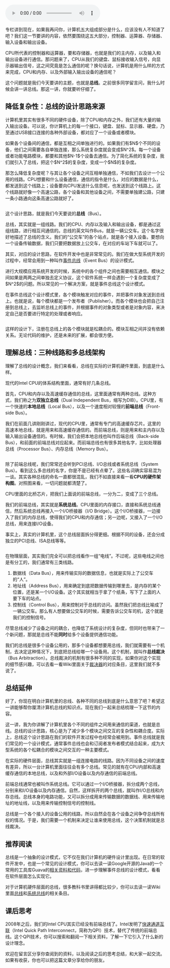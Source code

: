 <audio title="42 _ 总线：计算机内部的高速公路" src="https://static001.geekbang.org/resource/audio/9f/bd/9f43bd9f37fd1a10c96dfe8b25c765bd.mp3" controls="controls"></audio> 
<p>专栏讲到现在，如果我再问你，计算机五大组成部分是什么，应该没有人不知道了吧？我们这一节要讲的内容，依然要围绕这五大部分，控制器、运算器、存储器、输入设备和输出设备。</p><p>CPU所代表的控制器和运算器，要和存储器，也就是我们的主内存，以及输入和输出设备进行通信。那问题来了，CPU从我们的键盘、鼠标接收输入信号，向显示器输出信号，这之间究竟是怎么通信的呢？换句话说，计算机是用什么样的方式来完成，CPU和内存、以及外部输入输出设备的通信呢？</p><p>这个问题就是我们今天要讲的主题，也就是<strong>总线</strong>。之前很多同学留言问，我什么时候会讲一讲总线。那这一讲，你就要听仔细了。</p><h2>降低复杂性：总线的设计思路来源</h2><p>计算机里其实有很多不同的硬件设备，除了CPU和内存之外，我们还有大量的输入输出设备。可以说，你计算机上的每一个接口，键盘、鼠标、显示器、硬盘，乃至通过USB接口连接的各种外部设备，都对应了一个设备或者模块。</p><p>如果各个设备间的通信，都是互相之间单独进行的。如果我们有$N$个不同的设备，他们之间需要各自单独连接，那么系统复杂度就会变成$N^2$。每一个设备或者功能电路模块，都要和其他$N-1$个设备去通信。为了简化系统的复杂度，我们就引入了总线，把这个$N^2$的复杂度，变成一个$N$的复杂度。</p><!-- [[[read_end]]] --><p>那怎么降低复杂度呢？与其让各个设备之间互相单独通信，不如我们去设计一个公用的线路。CPU想要和什么设备通信，通信的指令是什么，对应的数据是什么，都发送到这个线路上；设备要向CPU发送什么信息呢，也发送到这个线路上。这个线路就好像一个高速公路，各个设备和其他设备之间，不需要单独建公路，只建一条小路通向这条高速公路就好了。</p><p><img src="https://static001.geekbang.org/resource/image/af/58/afdf06aeb84a92a9dfe5e9d2299e6958.jpeg" alt=""></p><p>这个设计思路，就是我们今天要说的<strong>总线</strong>（Bus）。</p><p>总线，其实就是一组线路。我们的CPU、内存以及输入和输出设备，都是通过这组线路，进行相互间通信的。总线的英文叫作Bus，就是一辆公交车。这个名字很好地描述了总线的含义。我们的“公交车”的各个站点，就是各个接入设备。要想向一个设备传输数据，我们只要把数据放上公交车，在对应的车站下车就可以了。</p><p>其实，对应的设计思路，在软件开发中也是非常常见的。我们在做大型系统开发的过程中，经常会用到一种叫作<a href="https://dzone.com/articles/design-patterns-event-bus">事件总线</a>（Event Bus）的设计模式。</p><p>进行大规模应用系统开发的时候，系统中的各个组件之间也需要相互通信。模块之间如果是两两之间单独去定义协议，这个软件系统一样会遇到一个复杂度变成了$N^2$的问题。所以常见的一个解决方案，就是事件总线这个设计模式。</p><p>在事件总线这个设计模式里，各个模块触发对应的事件，并把事件对象发送到总线上。也就是说，每个模块都是一个发布者（Publisher）。而各个模块也会把自己注册到总线上，去监听总线上的事件，并根据事件的对象类型或者是对象内容，来决定自己是否要进行特定的处理或者响应。</p><p><img src="https://static001.geekbang.org/resource/image/1c/53/1c6002fabbb80407a34afec76cdb5f53.jpeg" alt=""></p><p>这样的设计下，注册在总线上的各个模块就是松耦合的。模块互相之间并没有依赖关系。无论代码的维护，还是未来的扩展，都会很方便。</p><h2>理解总线：三种线路和多总线架构</h2><p>理解了总线的设计概念，我们来看看，总线在实际的计算机硬件里面，到底是什么样。</p><p>现代的Intel CPU的体系结构里面，通常有好几条总线。</p><p>首先，CPU和内存以及高速缓存通信的总线，这里面通常有两种总线。这种方式，我们称之为<strong>双独立总线</strong>（Dual Independent Bus，缩写为DIB）。CPU里，有一个快速的<strong>本地总线</strong>（Local Bus），以及一个速度相对较慢的<strong>前端总线</strong>（Front-side Bus）。</p><p>我们在前面几讲刚刚讲过，现代的CPU里，通常有专门的高速缓存芯片。这里的高速本地总线，就是用来和高速缓存通信的。而前端总线，则是用来和主内存以及输入输出设备通信的。有时候，我们会把本地总线也叫作后端总线（Back-side Bus），和前面的前端总线对应起来。而前端总线也有很多其他名字，比如处理器总线（Processor Bus）、内存总线（Memory Bus）。</p><p><img src="https://static001.geekbang.org/resource/image/4d/f9/4ddbb489ceaac5e7a2c8491178db1cf9.jpeg" alt=""></p><p>除了前端总线呢，我们常常还会听到PCI总线、I/O总线或者系统总线（System Bus）。看到这么多总线的名字，你是不是已经有点晕了。这些名词确实容易混为一谈。其实各种总线的命名一直都很混乱，我们不如直接来看一看<strong>CPU的硬件架构图</strong>。对照图来看，一切问题就都清楚了。</p><p>CPU里面的北桥芯片，把我们上面说的前端总线，一分为二，变成了三个总线。</p><p>我们的前端总线，其实就是<strong>系统总线</strong>。CPU里面的内存接口，直接和系统总线通信，然后系统总线再接入一个I/O桥接器（I/O Bridge）。这个I/O桥接器，一边接入了我们的内存总线，使得我们的CPU和内存通信；另一边呢，又接入了一个I/O总线，用来连接I/O设备。</p><p>事实上，真实的计算机里，这个总线层面拆分得更细。根据不同的设备，还会分成独立的PCI总线、ISA总线等等。</p><p><img src="https://static001.geekbang.org/resource/image/f5/66/f58610f211422d71ff50eeeeb729d166.jpeg" alt=""></p><p>在物理层面，其实我们完全可以把总线看作一组“电线”。不过呢，这些电线之间也是有分工的，我们通常有三类线路。</p><ol>
<li>数据线（Data Bus），用来传输实际的数据信息，也就是实际上了公交车的“人”。</li>
<li>地址线（Address Bus），用来确定到底把数据传输到哪里去，是内存的某个位置，还是某一个I/O设备。这个其实就相当于拿了个纸条，写下了上面的人要下车的站点。</li>
<li>控制线（Control Bus），用来控制对于总线的访问。虽然我们把总线比喻成了一辆公交车。那么有人想要做公交车的时候，需要告诉公交车司机，这个就是我们的控制信号。</li>
</ol><p>尽管总线减少了设备之间的耦合，也降低了系统设计的复杂度，但同时也带来了一个新问题，那就是总线不能<strong>同时</strong>给多个设备提供通信功能。</p><p>我们的总线是很多个设备公用的，那多个设备都想要用总线，我们就需要有一个机制，去决定这种情况下，到底把总线给哪一个设备用。这个机制，就叫作<strong>总线裁决</strong>（Bus Arbitraction）。总线裁决的机制有很多种不同的实现，如果你对这个实现的细节感兴趣，可以去看一看Wiki里面关于<a href="https://en.wikipedia.org/wiki/Arbiter_(electronics)">裁决器</a>的对应条目，这里我们就不多说了。</p><h2>总结延伸</h2><p>好了，你现在明白计算机里的总线、各种不同的总线到底是什么意思了吧？希望这一讲能够帮你厘清计算机总线的知识点。现在我们一起来总结梳理一下这节的内容。</p><p>这一讲，我为你讲解了计算机里各个不同的组件之间用来通信的渠道，也就是总线。总线的设计思路，核心是为了减少多个模块之间交互的复杂性和耦合度。实际上，总线这个设计思路在我们的软件开发过程中也经常会被用到。事件总线就是我们常见的一个设计模式，通常事件总线也会和订阅者发布者模式结合起来，成为大型系统的各个松耦合的模块之间交互的一种主要模式。</p><p>在实际的硬件层面，总线其实就是一组连接电路的线路。因为不同设备之间的速度有差异，所以一台计算机里面往往会有多个总线。常见的就有在CPU内部和高速缓存通信的本地总线，以及和外部I/O设备以及内存通信的前端总线。</p><p>前端总线通常也被叫作系统总线。它可以通过一个I/O桥接器，拆分成两个总线，分别来和I/O设备以及内存通信。自然，这样拆开的两个总线，就叫作I/O总线和内存总线。总线本身的电路功能，又可以拆分成用来传输数据的数据线、用来传输地址的地址线，以及用来传输控制信号的控制线。</p><p>总线是一个各个接入的设备公用的线路，所以自然会在各个设备之间争夺总线所有权的情况。于是，我们需要一个机制来决定让谁来使用总线，这个决策机制就是总线裁决。</p><h2>推荐阅读</h2><p>总线是一个抽象的设计模式，它不仅在我们计算机的硬件设计里出现。在日常的软件开发中，也是一个常见的设计模式，你可以去读一读Google开源的Java的一个常用的工具库Guava的<a href="https://github.com/google/guava/wiki/EventBusExplained">相关资料和代码</a>，进一步理解事件总线的设计模式，看看在软件层面怎么实现它。</p><p>对于计算机硬件层面的总线，很多教科书里讲得都比较少，你可以去读一读Wiki里面<a href="https://en.wikipedia.org/wiki/Bus_(computing)">总线</a>和<a href="https://en.wikipedia.org/wiki/System_bus">系统总线</a>的相关条目。</p><h2>课后思考</h2><p>2008年之后，我们的Intel CPU其实已经没有前端总线了。Intel发明了<a href="https://en.wikipedia.org/wiki/Intel_QuickPath_Interconnect">快速通道互联</a>（Intel Quick Path Interconnect，简称为QPI）技术，替代了传统的前端总线。这个QPI技术，你可以搜索和翻阅一下相关资料，了解一下它引入了什么新的设计理念。</p><p>欢迎在留言区分享你查阅到的资料，以及阅读之后的思考总结，和大家一起交流。如果有收获，你也可以把这篇文章分享给你的朋友。</p><p></p>
